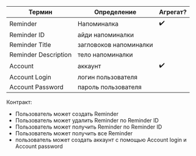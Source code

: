 | Термин               | Определение            | Агрегат? |
|----------------------|------------------------|----------|
| Reminder             | Напоминалка            | ✔️       |
| Reminder ID          | айди напоминалки       |          |
| Reminder Title       | загловоков напоминалки |          |
| Reminder Description | тело напоминалки       |          |
| Account              | аккаунт                | ✔️       |
| Account Login        | логин пользователя     |          |
| Account Password     | пароль пользователя    |          |

Контракт:

- Пользователь может создать Reminder
- Пользователь может удалить Reminder по Reminder ID
- Пользователь может получить Reminder по Reminder ID
- Пользователь может получить все Reminder
- пользователь может создать аккаунт с помощью Account login и Account password
